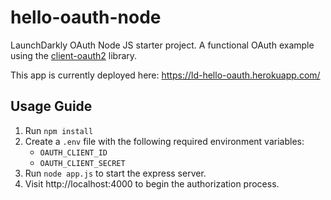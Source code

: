 # hello-oauth-node

LaunchDarkly OAuth Node JS starter project. A functional OAuth example using the [client-oauth2](https://github.com/mulesoft/js-client-oauth2) library.

This app is currently deployed here: https://ld-hello-oauth.herokuapp.com/

## Usage Guide

1. Run `npm install`
2. Create a `.env` file with the following required environment variables:
   - `OAUTH_CLIENT_ID`
   - `OAUTH_CLIENT_SECRET`
3. Run `node app.js` to start the express server.
4. Visit http://localhost:4000 to begin the authorization process.
